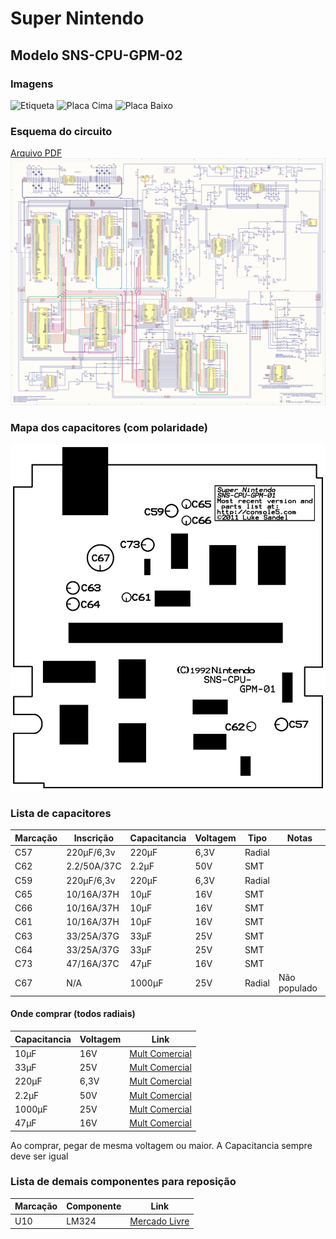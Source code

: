 # Super Nintendo

## Modelo SNS-CPU-GPM-02
### Imagens
![Etiqueta](img/IMG_2611.JPG)
![Placa Cima](img/IMG_2609.JPG)
![Placa Baixo](img/IMG_2610.JPG)

### Esquema do circuito
[Arquivo PDF](img/Esquema_PCB)
![Esquema](img/Esquema_PCB.png)

### Mapa dos capacitores (com polaridade)
![Mapa Capacitores](img/Mapa_Capacitores.png)

### Lista de capacitores
| Marcação | Inscrição   | Capacitancia | Voltagem | Tipo   | Notas        |
|----------|-------------|--------------|----------|--------|--------------|
| C57      | 220µF/6,3v  | 220µF        | 6,3V     | Radial |              |
| C62      | 2.2/50A/37C | 2.2µF        | 50V      | SMT    |              |
| C59      | 220µF/6,3v  | 220µF        | 6,3V     | Radial |              |
| C65      | 10/16A/37H  | 10µF         | 16V      | SMT    |              |
| C66      | 10/16A/37H  | 10µF         | 16V      | SMT    |              |
| C61      | 10/16A/37H  | 10µF         | 16V      | SMT    |              |
| C63      | 33/25A/37G  | 33µF         | 25V      | SMT    |              |
| C64      | 33/25A/37G  | 33µF         | 25V      | SMT    |              |
| C73      | 47/16A/37C  | 47µF         | 16V      | SMT    |              |
| C67      | N/A         | 1000µF       | 25V      | Radial | Não populado |

#### Onde comprar (todos radiais)
| Capacitancia | Voltagem | Link |
|--------------|----------|------|
| 10µF         | 16V      | [Mult Comercial](https://www.multcomercial.com.br/capacitor-eletrolitico-de-10uf-16v-a-450v.html) |
| 33µF         | 25V      | [Mult Comercial](https://www.multcomercial.com.br/capacitor-eletrolitico-de-33uf-16v-a-450v.html) |
| 220µF        | 6,3V     | [Mult Comercial](https://www.multcomercial.com.br/capacitor-eletrolitico-de-220uf-16v-a-450v.html) | 
| 2.2µF        | 50V      | [Mult Comercial](https://www.multcomercial.com.br/capacitor-eletrolitico-de-2-2uf-50v-a-400v.html) |
| 1000µF       | 25V      | [Mult Comercial](https://www.multcomercial.com.br/capacitor-eletrolitico-de-1000uf-6-3v-a-250v.html) |
| 47µF         | 16V      | [Mult Comercial](https://www.multcomercial.com.br/capacitor-eletrolitico-de-47uf-16v-a-450v.html) |

Ao comprar, pegar de mesma voltagem ou maior. A Capacitancia sempre deve ser igual

### Lista de demais componentes para reposição
| Marcação | Componente | Link        |
|----------|------------|-------------|
| U10      | LM324      | [Mercado Livre](https://www.mercadolivre.com.br/10-pecas-do-circuito-integrado-smd-amplificador-lm324/p/MLB39850011) |